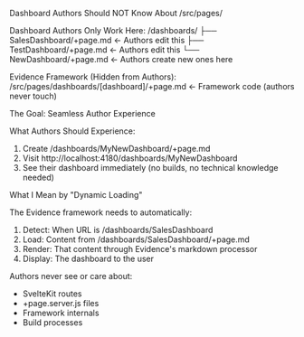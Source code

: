Dashboard Authors Should NOT Know About /src/pages/

  Dashboard Authors Only Work Here:
  /dashboards/
  ├── SalesDashboard/+page.md     ← Authors edit this
  ├── TestDashboard/+page.md      ← Authors edit this
  └── NewDashboard/+page.md       ← Authors create new ones here

  Evidence Framework (Hidden from Authors):
  /src/pages/dashboards/[dashboard]/+page.md    ← Framework code (authors never touch)

  The Goal: Seamless Author Experience

  What Authors Should Experience:
  1. Create /dashboards/MyNewDashboard/+page.md
  2. Visit http://localhost:4180/dashboards/MyNewDashboard
  3. See their dashboard immediately (no builds, no technical knowledge needed)

  What I Mean by "Dynamic Loading"

  The Evidence framework needs to automatically:
  1. Detect: When URL is /dashboards/SalesDashboard
  2. Load: Content from /dashboards/SalesDashboard/+page.md
  3. Render: That content through Evidence's markdown processor
  4. Display: The dashboard to the user

  Authors never see or care about:
  - SvelteKit routes
  - +page.server.js files
  - Framework internals
  - Build processes